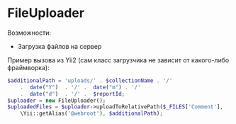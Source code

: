 # FileUploader

Возможности:
* Загрузка файлов на сервер


Пример вызова из Yii2 (сам класс загрузчика не зависит от какого-либо фраймворка):
```php
$additionalPath = 'uploads/' . $collectionName . '/'
	.  date("Y")  . '/' .  date("m") . '/' 
	.  date("d")  . '/' .  $reportId;
$uploader = new FileUploader();
$uploadedFiles = $uploader->uploadToRelativePath($_FILES['Comment'], 
	\Yii::getAlias('@webroot'), $additionalPath);

```
